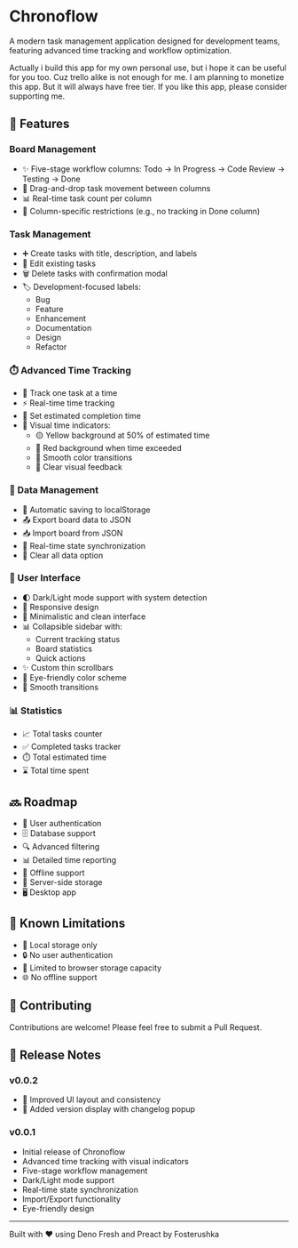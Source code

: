 # Chronoflow

A modern task management application designed for development teams, featuring
advanced time tracking and workflow optimization.

Actually i build this app for my own personal use, but i hope it can be useful
for you too. Cuz trello alike is not enough for me. I am planning to monetize
this app. But it will always have free tier. If you like this app, please
consider supporting me.

## 🎯 Features

### Board Management

- ✨ Five-stage workflow columns: Todo → In Progress → Code Review → Testing →
  Done
- 🔄 Drag-and-drop task movement between columns
- 📊 Real-time task count per column
- 🎯 Column-specific restrictions (e.g., no tracking in Done column)

### Task Management

- ➕ Create tasks with title, description, and labels
- 📝 Edit existing tasks
- 🗑️ Delete tasks with confirmation modal
- 🏷️ Development-focused labels:
  - Bug
  - Feature
  - Enhancement
  - Documentation
  - Design
  - Refactor

### ⏱️ Advanced Time Tracking

- 🔄 Track one task at a time
- ⚡ Real-time time tracking
- 🎯 Set estimated completion time
- 🚦 Visual time indicators:
  - 🟡 Yellow background at 50% of estimated time
  - 🔴 Red background when time exceeded
  - 🎨 Smooth color transitions
  - 💫 Clear visual feedback

### 💾 Data Management

- 💾 Automatic saving to localStorage
- 📤 Export board data to JSON
- 📥 Import board from JSON
- 🔄 Real-time state synchronization
- 🧹 Clear all data option

### 🎨 User Interface

- 🌓 Dark/Light mode support with system detection
- 📱 Responsive design
- 🎯 Minimalistic and clean interface
- 📊 Collapsible sidebar with:
  - Current tracking status
  - Board statistics
  - Quick actions
- ✨ Custom thin scrollbars
- 🎨 Eye-friendly color scheme
- 🔄 Smooth transitions

### 📊 Statistics

- 📈 Total tasks counter
- ✅ Completed tasks tracker
- ⏱️ Total estimated time
- ⌛ Total time spent

## 🔜 Roadmap

- 👤 User authentication
- 🗄️ Database support
- 🔍 Advanced filtering
- 📊 Detailed time reporting
- 📱 Offline support
- 💾 Server-side storage
- 🖥️ Desktop app

## 🐛 Known Limitations

- 📱 Local storage only
- 🔒 No user authentication
- 💾 Limited to browser storage capacity
- 🌐 No offline support

## 🤝 Contributing

Contributions are welcome! Please feel free to submit a Pull Request.

## 📝 Release Notes

### v0.0.2

- 🎨 Improved UI layout and consistency
- 🔢 Added version display with changelog popup

### v0.0.1

- Initial release of Chronoflow
- Advanced time tracking with visual indicators
- Five-stage workflow management
- Dark/Light mode support
- Real-time state synchronization
- Import/Export functionality
- Eye-friendly design

---

Built with ❤️ using Deno Fresh and Preact by Fosterushka
